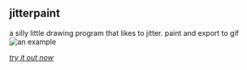 ## jitterpaint

a silly little drawing program that likes to jitter. paint and export to gif
![an example][example]

[_try it out now_][1]

[1]: https://jalkobot.github.io/jitterpaint
[example]: https://media.giphy.com/media/Zcox3r25FYNEdshRgQ/giphy.gif "just what this project makes"
